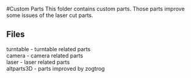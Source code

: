 #Custom Parts
This folder contains custom parts. Those parts improve some issues of the laser cut parts.

## Files
turntable - turntable related parts<br>
camera - camera related parts<br>
laser - laser related parts<br>
altparts3D - parts improved by zogtrog